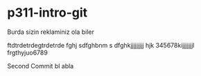 # p311-intro-git
Burda sizin reklaminiz ola biler

ftdtrdetrdegtrdetrde
fghj
sdfghbnm
s
dfghkjjjjjjjjj
hjk
345678kijjjjjjjl
frgthyjuo6789

Second Commit bl abla